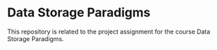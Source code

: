 # Data Storage Paradigms

This repository is related to the project assignment for the course Data Storage Paradigms.

